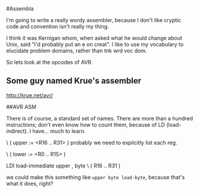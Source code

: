 #Assembla

I'm going to write a really wordy assembler, because I don't like cryptic code and convention isn't really my thing.

I think it was Kernigan whom, when asked what he would change about Unix, said "I'd probably put an e on creat". I like to use my vocabulary to elucidate problem domains, rather than tnk wrd voc dom. 

So lets look at the opcodes of AVR.

## Some guy named Krue's assembler

http://krue.net/avr/

##AVR ASM

There is of course, a standard set of names. There are more than a hundred instructions; don't even know how to count them, because of LD (load-indirect). I have... much to learn. 

\ ( upper := <R16 .. R31> ) probably we need to explicitly list each reg.

\ ( lower := <R0 .. R15> )

LDI load-immediate upper , byte \ ( R16 .. R31 )

we could make this something like `upper byte load-byte`, because that's what it does, right?
